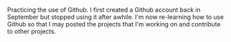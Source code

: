 Practicing the use of Github. I first created a Github account back in September but stopped using it after awhile. I'm now re-learning how to use Github so that I may posted the projects that I'm working on and contribute to other projects.
